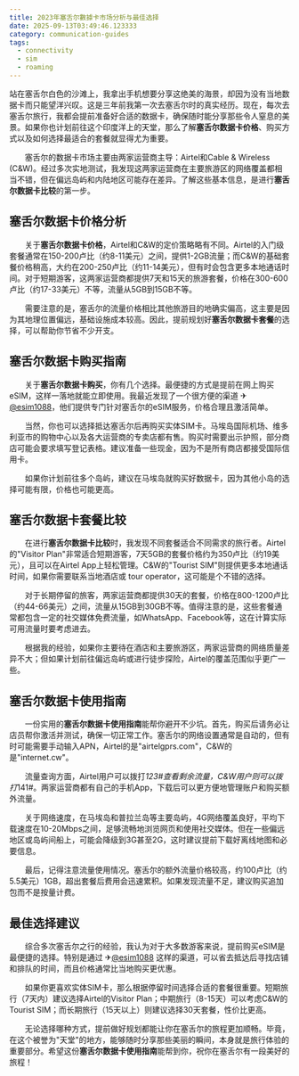 ```yaml
---
title: 2023年塞舌尔數據卡市场分析与最佳选择
date: 2025-09-13T03:49:46.123333
category: communication-guides
tags:
  - connectivity
  - sim
  - roaming
---
```


站在塞舌尔白色的沙滩上，我拿出手机想要分享这绝美的海景，却因为没有当地数据卡而只能望洋兴叹。这是三年前我第一次去塞舌尔时的真实经历。现在，每次去塞舌尔旅行，我都会提前准备好合适的数据卡，确保随时能分享那些令人窒息的美景。如果你也计划前往这个印度洋上的天堂，那么了解**塞舌尔数据卡价格**、购买方式以及如何选择最适合的套餐就显得尤为重要。

　　塞舌尔的数据卡市场主要由两家运营商主导：Airtel和Cable & Wireless (C&W)。经过多次实地测试，我发现这两家运营商在主要旅游区的网络覆盖都相当不错，但在偏远岛屿和内陆地区可能存在差异。了解这些基本信息，是进行**塞舌尔数据卡比较**的第一步。

## 塞舌尔数据卡价格分析

　　关于**塞舌尔数据卡价格**，Airtel和C&W的定价策略略有不同。Airtel的入门级套餐通常在150-200卢比（约8-11美元）之间，提供1-2GB流量；而C&W的基础套餐价格稍高，大约在200-250卢比（约11-14美元），但有时会包含更多本地通话时间。对于短期游客，这两家运营商都提供7天和15天的旅游套餐，价格在300-600卢比（约17-33美元）不等，流量从5GB到15GB不等。

　　需要注意的是，塞舌尔的流量价格相比其他旅游目的地确实偏高，这主要是因为其地理位置偏远，基础设施成本较高。因此，提前规划好**塞舌尔数据卡套餐**的选择，可以帮助你节省不少开支。

## 塞舌尔数据卡购买指南

　　关于**塞舌尔数据卡购买**，你有几个选择。最便捷的方式是提前在网上购买eSIM，这样一落地就能立即使用。我最近发现了一个很方便的渠道 ✈[@esim1088](https://t.me/s/esim1088)，他们提供专门针对塞舌尔的eSIM服务，价格合理且激活简单。

　　当然，你也可以选择抵达塞舌尔后再购买实体SIM卡。马埃岛国际机场、维多利亚市的购物中心以及各大运营商的专卖店都有售。购买时需要出示护照，部分商店可能会要求填写登记表格。建议准备一些现金，因为不是所有商店都接受国际信用卡。

　　如果你计划前往多个岛屿，建议在马埃岛就购买好数据卡，因为其他小岛的选择可能有限，价格也可能更高。

## 塞舌尔数据卡套餐比较

　　在进行**塞舌尔数据卡比较**时，我发现不同套餐适合不同需求的旅行者。Airtel的"Visitor Plan"非常适合短期游客，7天5GB的套餐价格约为350卢比（约19美元），且可以在Airtel App上轻松管理。C&W的"Tourist SIM"则提供更多本地通话时间，如果你需要联系当地酒店或 tour operator，这可能是个不错的选择。

　　对于长期停留的旅客，两家运营商都提供30天的套餐，价格在800-1200卢比（约44-66美元）之间，流量从15GB到30GB不等。值得注意的是，这些套餐通常都包含一定的社交媒体免费流量，如WhatsApp、Facebook等，这在计算实际可用流量时要考虑进去。

　　根据我的经验，如果你主要待在酒店和主要旅游区，两家运营商的网络质量差异不大；但如果计划前往偏远岛屿或进行徒步探险，Airtel的覆盖范围似乎更广一些。

## 塞舌尔数据卡使用指南

　　一份实用的**塞舌尔数据卡使用指南**能帮你避开不少坑。首先，购买后请务必让店员帮你激活并测试，确保一切正常工作。塞舌尔的网络设置通常是自动的，但有时可能需要手动输入APN，Airtel的是"airtelgprs.com"，C&W的是"internet.cw"。

　　流量查询方面，Airtel用户可以拨打*123#查看剩余流量，C&W用户则可以拨打*141#。两家运营商都有自己的手机App，下载后可以更方便地管理账户和购买额外流量。

　　关于网络速度，在马埃岛和普拉兰岛等主要岛屿，4G网络覆盖良好，平均下载速度在10-20Mbps之间，足够流畅地浏览网页和使用社交媒体。但在一些偏远地区或岛屿间船上，可能会降级到3G甚至2G，这时建议提前下载好离线地图和必要信息。

　　最后，记得注意流量使用情况。塞舌尔的额外流量价格较高，约100卢比（约5.5美元）1GB，超出套餐后费用会迅速累积。如果发现流量不足，建议购买追加包而不是按量计费。

## 最佳选择建议

　　综合多次塞舌尔之行的经验，我认为对于大多数游客来说，提前购买eSIM是最便捷的选择。特别是通过 ✈[@esim1088](https://t.me/s/esim1088) 这样的渠道，可以省去抵达后寻找店铺和排队的时间，而且价格通常比当地购买更优惠。

　　如果你更喜欢实体SIM卡，那么根据停留时间选择合适的套餐很重要。短期旅行（7天内）建议选择Airtel的Visitor Plan；中期旅行（8-15天）可以考虑C&W的Tourist SIM；而长期旅行（15天以上）则建议选择30天套餐，性价比更高。

　　无论选择哪种方式，提前做好规划都能让你在塞舌尔的旅程更加顺畅。毕竟，在这个被誉为"天堂"的地方，能够随时分享那些美丽的瞬间，本身就是旅行体验的重要部分。希望这份**塞舌尔数据卡使用指南**能帮到你，祝你在塞舌尔有一段美好的旅程！